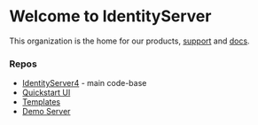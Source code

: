 # Welcome to IdentityServer

This organization is the home for our products, [support](https://github.com/DuendeSoftware/IdentityServer/discussions) and
[docs](https://docs.duendesoftware.com/).

### Repos

* [IdentityServer4](https://github.com/IdentityServer/IdentityServer4) - main code-base
* [Quickstart UI](https://github.com/IdentityServer/IdentityServer4.Quickstart.UI)
* [Templates](https://github.com/IdentityServer/IdentityServer4.Templates)
* [Demo Server](https://github.com/IdentityServer/IdentityServer4.Demo)
